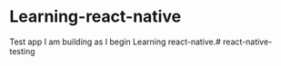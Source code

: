 # Learning-react-native

Test app I am building as I begin Learning react-native.# react-native-testing

